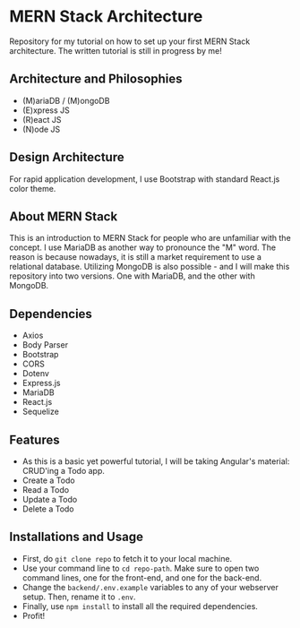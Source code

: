 # MERN Stack Architecture
Repository for my tutorial on how to set up your first MERN Stack architecture. The written tutorial is still in progress by me!

## Architecture and Philosophies
* (M)ariaDB / (M)ongoDB
* (E)xpress JS
* (R)eact JS
* (N)ode JS

## Design Architecture
For rapid application development, I use Bootstrap with standard React.js color theme.

## About MERN Stack
This is an introduction to MERN Stack for people who are unfamiliar with the concept. I use MariaDB as another way to pronounce the "M" word. The reason is because nowadays, it is still a market requirement to use a relational database. Utilizing MongoDB is also possible - and I will make this repository into two versions. One with MariaDB, and the other with MongoDB.

## Dependencies
* Axios
* Body Parser
* Bootstrap
* CORS
* Dotenv
* Express.js
* MariaDB
* React.js
* Sequelize

## Features
* As this is a basic yet powerful tutorial, I will be taking Angular's material: CRUD'ing a Todo app.
* Create a Todo
* Read a Todo
* Update a Todo
* Delete a Todo

## Installations and Usage
* First, do `git clone repo` to fetch it to your local machine.
* Use your command line to `cd repo-path`. Make sure to open two command lines, one for the front-end, and one for the back-end.
* Change the `backend/.env.example` variables to any of your webserver setup. Then, rename it to `.env`.
* Finally, use `npm install` to install all the required dependencies.
* Profit!